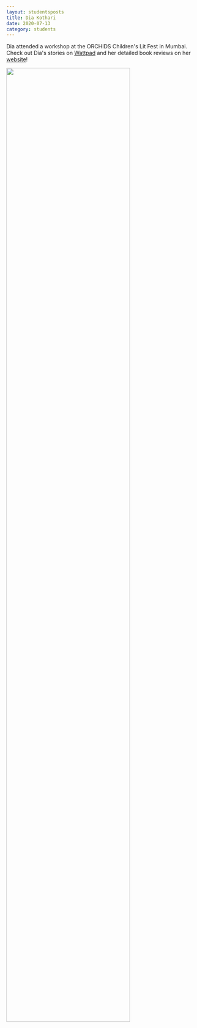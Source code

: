 ```yaml
---
layout: studentsposts
title: Dia Kothari
date: 2020-07-13
category: students
---
```


Dia attended a workshop at the ORCHIDS Children's Lit Fest in Mumbai. Check out Dia's stories on [Wattpad](https://www.wattpad.com/user/DiaKothari) and her detailed book reviews on her [website](https://ddumbreads.wordpress.com/about/)!

<img src="https://img.wattpad.com/cover/236239633-512-k951507.jpg" width="80%;">

